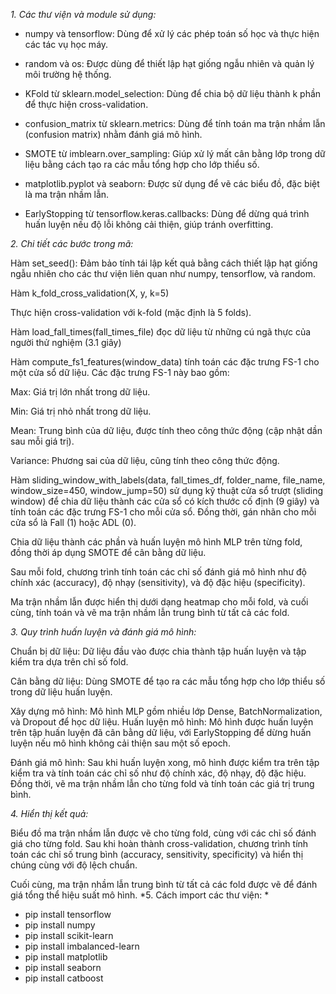 
*1. Các thư viện và module sử dụng:*

+ numpy và tensorflow: Dùng để xử lý các phép toán số học và thực hiện các tác vụ học máy.

+ random và os: Được dùng để thiết lập hạt giống ngẫu nhiên và quản lý môi trường hệ thống.

+ KFold từ sklearn.model_selection: Dùng để chia bộ dữ liệu thành k phần để thực hiện cross-validation.

+ confusion_matrix từ sklearn.metrics: Dùng để tính toán ma trận nhầm lẫn (confusion matrix) nhằm đánh giá mô hình.

+ SMOTE từ imblearn.over_sampling: Giúp xử lý mất cân bằng lớp trong dữ liệu bằng cách tạo ra các mẫu tổng hợp cho lớp thiểu số.

+ matplotlib.pyplot và seaborn: Được sử dụng để vẽ các biểu đồ, đặc biệt là ma trận nhầm lẫn.

+ EarlyStopping từ tensorflow.keras.callbacks: Dùng để dừng quá trình huấn luyện nếu độ lỗi không cải thiện, giúp tránh overfitting.

*2. Chi tiết các bước trong mã:*

Hàm set_seed(): Đảm bảo tính tái lập kết quả bằng cách thiết lập hạt giống ngẫu nhiên cho các thư viện liên quan như numpy, tensorflow, và random.

Hàm k_fold_cross_validation(X, y, k=5)

Thực hiện cross-validation với k-fold (mặc định là 5 folds).

Hàm load_fall_times(fall_times_file) đọc dữ liệu từ những cú ngã thực của người thử nghiệm (3.1 giây)

Hàm compute_fs1_features(window_data) tính toán các đặc trưng FS-1 cho một cửa sổ dữ liệu. Các đặc trưng FS-1 này bao gồm:

Max: Giá trị lớn nhất trong dữ liệu.

Min: Giá trị nhỏ nhất trong dữ liệu.

Mean: Trung bình của dữ liệu, được tính theo công thức động (cập nhật dần sau mỗi giá trị).

Variance: Phương sai của dữ liệu, cũng tính theo công thức động.

Hàm sliding_window_with_labels(data, fall_times_df, folder_name, file_name, window_size=450, window_jump=50) sử dụng kỹ thuật cửa sổ trượt (sliding window) để chia dữ liệu thành các cửa sổ có kích thước cố định (9 giây) và tính toán các đặc trưng FS-1 cho mỗi cửa sổ. Đồng thời, gán nhãn cho mỗi cửa sổ là Fall (1) hoặc ADL (0).

Chia dữ liệu thành các phần và huấn luyện mô hình MLP trên từng fold, đồng thời áp dụng SMOTE để cân bằng dữ liệu.

Sau mỗi fold, chương trình tính toán các chỉ số đánh giá mô hình như độ chính xác (accuracy), độ nhạy (sensitivity), và độ đặc hiệu (specificity).

Ma trận nhầm lẫn được hiển thị dưới dạng heatmap cho mỗi fold, và cuối cùng, tính toán và vẽ ma trận nhầm lẫn trung bình từ tất cả các fold.

*3. Quy trình huấn luyện và đánh giá mô hình:*

Chuẩn bị dữ liệu: Dữ liệu đầu vào được chia thành tập huấn luyện và tập kiểm tra dựa trên chỉ số fold.

Cân bằng dữ liệu: Dùng SMOTE để tạo ra các mẫu tổng hợp cho lớp thiểu số trong dữ liệu huấn luyện.

Xây dựng mô hình: Mô hình MLP gồm nhiều lớp Dense, BatchNormalization, và Dropout để học dữ liệu.
Huấn luyện mô hình: Mô hình được huấn luyện trên tập huấn luyện đã cân bằng dữ liệu, với EarlyStopping để dừng huấn luyện nếu mô hình không cải thiện sau một số epoch.

Đánh giá mô hình: Sau khi huấn luyện xong, mô hình được kiểm tra trên tập kiểm tra và tính toán các chỉ số như độ chính xác, độ nhạy, độ đặc hiệu. Đồng thời, vẽ ma trận nhầm lẫn cho từng fold và tính toán các giá trị trung bình.

*4. Hiển thị kết quả:*

Biểu đồ ma trận nhầm lẫn được vẽ cho từng fold, cùng với các chỉ số đánh giá cho từng fold.
Sau khi hoàn thành cross-validation, chương trình tính toán các chỉ số trung bình (accuracy, sensitivity, specificity) và hiển thị chúng cùng với độ lệch chuẩn.

Cuối cùng, ma trận nhầm lẫn trung bình từ tất cả các fold được vẽ để đánh giá tổng thể hiệu suất mô hình.
*5. Cách import các thư viện: *

+ pip install tensorflow
+ pip install numpy
+ pip install scikit-learn
+ pip install imbalanced-learn
+ pip install matplotlib
+ pip install seaborn
+ pip install catboost

